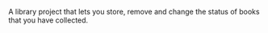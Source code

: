 A library project that lets you store, remove and change the status of books that you have collected.
